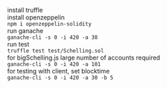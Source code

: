 install truffle\
install openzeppelin\
`npm i openzeppelin-solidity`\
run ganache\
`ganache-cli -s 0 -i 420 -a 30`\
run test\
`truffle test test/Schelling.sol `\
for bigSchelling.js large number of accounts required\
`ganache-cli -s 0 -i 420 -a 101`\
for testing with client, set blocktime\
`ganache-cli -s 0 -i 420 -a 30 -b 5`
